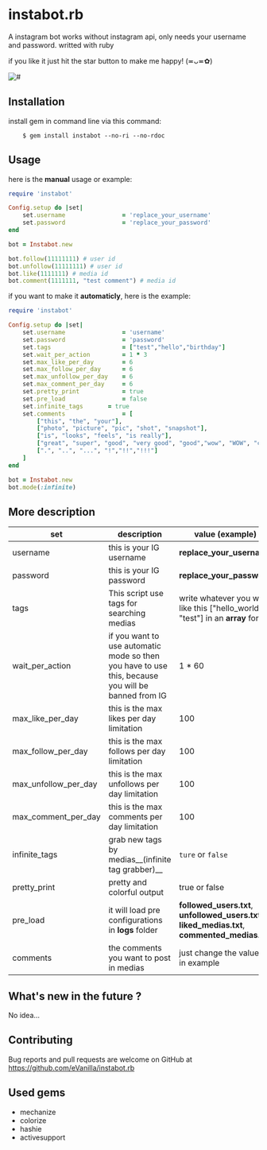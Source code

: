 # instabot.rb
A instagram bot works without instagram api, only needs your username and password. writted with ruby 

if you like it just hit the star button to make me happy! (≖ᴗ≖✿)
 
![#](https://img.shields.io/badge/status-complete-ff69b4.svg?style=for-the-badge)

## Installation
install gem in command line via this command:  

```
    $ gem install instabot --no-ri --no-rdoc
```
## Usage
here is the **manual** usage or example:

```ruby
require 'instabot' 

Config.setup do |set|
    set.username                = 'replace_your_username'
    set.password                = 'replace_your_password'
end

bot = Instabot.new

bot.follow(11111111) # user id
bot.unfollow(11111111) # user id
bot.like(1111111) # media id
bot.comment(1111111, "test comment") # media id
```

if you want to make it **automaticly**, here is the example:

```ruby
require 'instabot' 

Config.setup do |set|
    set.username                = 'username'
    set.password                = 'password'
    set.tags                    = ["test","hello","birthday"]
    set.wait_per_action         = 1 * 3
    set.max_like_per_day        = 6
    set.max_follow_per_day      = 6
    set.max_unfollow_per_day    = 6
    set.max_comment_per_day     = 6
    set.pretty_print 	        = true
    set.pre_load                = false
    set.infinite_tags 		= true
    set.comments                = [	
		["this", "the", "your"],
		["photo", "picture", "pic", "shot", "snapshot"],
		["is", "looks", "feels", "is really"],
		["great", "super", "good", "very good", "good","wow", "WOW", "cool", "GREAT","magnificent","magical", "very cool", "stylish", "beautiful","so beautiful", "so stylish","so professional","lovely", "so lovely","very lovely", "glorious","so glorious","very glorious", "adorable", "excellent","amazing"], 
		[".", "..", "...", "!","!!","!!!"]
	]
end

bot = Instabot.new
bot.mode(:infinite)
```

## More description
set | description | value __(example)__
------------ | ------------- | -------------
username | this is your IG username | **replace_your_username**
password | this is your IG password | **replace_your_password**
tags | This script use tags for searching medias | write whatever you want like this ["hello_world", "test"] in an **array** form
wait_per_action | if you want to use automatic mode so then you have to use this, because you will be banned from IG | 1 * 60
max_like_per_day | this is the max likes per day limitation | 100
max_follow_per_day | this is the max follows per day limitation | 100
max_unfollow_per_day | this is the max unfollows per day limitation | 100
max_comment_per_day | this is the max comments per day limitation | 100
infinite_tags | grab new tags by medias__(infinite tag grabber)__ | ```ture``` or ```false```
pretty_print | pretty and colorful output | true or false
pre_load | it will load pre configurations in **logs** folder | **followed_users.txt**, **unfollowed_users.txt**, **liked_medias.txt**, **commented_medias.txt**
comments | the comments you want to post in medias | just change the values in example

## What's new in the future ?
No idea...

## Contributing

Bug reports and pull requests are welcome on GitHub at https://github.com/eVanilla/instabot.rb

## Used gems
* mechanize
* colorize
* hashie
* activesupport

